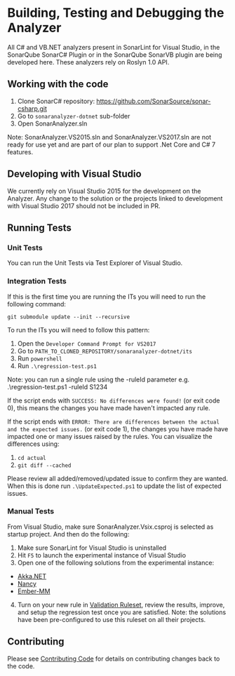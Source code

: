 # Building, Testing and Debugging the Analyzer

All C# and VB.NET analyzers present in SonarLint for Visual Studio, in the SonarQube SonarC# Plugin or in the
SonarQube SonarVB plugin are being developed here.
These analyzers rely on Roslyn 1.0 API.

## Working with the code

1. Clone SonarC# repository: https://github.com/SonarSource/sonar-csharp.git
2. Go to `sonaranalyzer-dotnet` sub-folder
3. Open SonarAnalyzer.sln

Note: SonarAnalyzer.VS2015.sln and SonarAnalyzer.VS2017.sln are not ready for use yet and are part of our plan to support
.Net Core and C# 7 features.

## Developing with Visual Studio

We currently rely on Visual Studio 2015 for the development on the Analyzer. Any change to the solution or the projects
linked to development with Visual Studio 2017 should not be included in PR.

## Running Tests

### Unit Tests

You can run the Unit Tests via Test Explorer of Visual Studio.

### Integration Tests

If this is the first time you are running the ITs you will need to run the following command:

`git submodule update --init --recursive`

To run the ITs you will need to follow this pattern:

1. Open the `Developer Command Prompt for VS2017`
2. Go to `PATH_TO_CLONED_REPOSITORY/sonaranalyzer-dotnet/its`
3. Run `powershell`
4. Run `.\regression-test.ps1`

Note: you can run a single rule using the -ruleId parameter
e.g. .\regression-test.ps1 -ruleId S1234

If the script ends with `SUCCESS: No differences were found!` (or exit code 0), this means the changes you have made
haven't impacted any rule.

If the script ends with `ERROR: There are differences between the actual and the expected issues.` (or exit code 1),
the changes you have made have impacted one or many issues raised by the rules.
You can visualize the differences using:

1. `cd actual`
2. `git diff --cached`

Please review all added/removed/updated issue to confirm they are wanted. When this is done run `.\UpdateExpected.ps1`
to update the list of expected issues.

### Manual Tests

From Visual Studio, make sure SonarAnalyzer.Vsix.csproj is selected as startup project. And then do the following:

1. Make sure SonarLint for Visual Studio is uninstalled
2. Hit `F5` to launch the experimental instance of Visual Studio
3. Open one of the following solutions from the experimental instance:
  * [Akka.NET](akka.net/src/Akka.sln)
  * [Nancy](Nancy/src/Nancy.sln)
  * [Ember-MM](Ember-MM/Ember%20Media%20Manager.sln)
4. Turn on your new rule in [Validation Ruleset](ValidationRuleset.ruleset), review the results, improve, and setup the
regression test once you are satisfied.
Note: the solutions have been pre-configured to use this ruleset on all their projects.

## Contributing

Please see [Contributing Code](../CONTRIBUTING.md) for details on
contributing changes back to the code.
